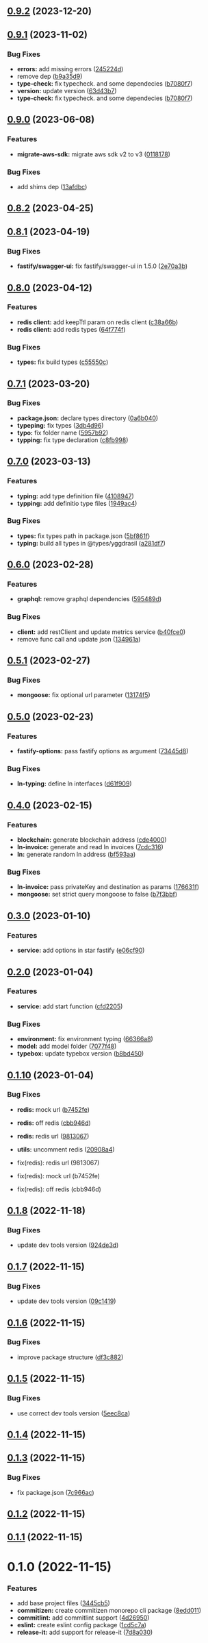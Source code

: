 

## [0.9.2](https://github.com/belo-app/yggdrasil/compare/0.9.0...0.9.2) (2023-12-20)
## [0.9.1](https://github.com/belo-app/yggdrasil/compare/0.9.0...0.9.1) (2023-11-02)


### Bug Fixes

* **errors:** add missing errors ([245224d](https://github.com/belo-app/yggdrasil/commit/245224ded7d93676334758ea097f56e18326f4b4))
* remove dep ([b9a35d9](https://github.com/belo-app/yggdrasil/commit/b9a35d930ae1dc802cc6f9cf6ee9bbb025c9d127))
* **type-check:** fix typecheck. and some dependecies ([b7080f7](https://github.com/belo-app/yggdrasil/commit/b7080f7835c3714a61b2a9a40a3ab9e8b413cdd7))
* **version:** update version ([63d43b7](https://github.com/belo-app/yggdrasil/commit/63d43b7d291a4e80f05d1511fa104bb747a4711f))
* **type-check:** fix typecheck. and some dependecies ([b7080f7](https://github.com/belo-app/yggdrasil/commit/b7080f7835c3714a61b2a9a40a3ab9e8b413cdd7))

## [0.9.0](https://github.com/belo-app/yggdrasil/compare/0.8.2...0.9.0) (2023-06-08)


### Features

* **migrate-aws-sdk:** migrate aws sdk v2 to v3 ([0118178](https://github.com/belo-app/yggdrasil/commit/0118178b43f255733e2b0b975e9557df75d1a96e))


### Bug Fixes

* add shims dep ([13afdbc](https://github.com/belo-app/yggdrasil/commit/13afdbcc46483472626f26a70278b07ea3a31070))

## [0.8.2](https://github.com/belo-app/yggdrasil/compare/0.8.1...0.8.2) (2023-04-25)

## [0.8.1](https://github.com/belo-app/yggdrasil/compare/0.8.0...0.8.1) (2023-04-19)


### Bug Fixes

* **fastify/swagger-ui:** fix fastify/swagger-ui in 1.5.0 ([2e70a3b](https://github.com/belo-app/yggdrasil/commit/2e70a3b85033d2a7871916f6130c14e6ce2ae858))

## [0.8.0](https://github.com/belo-app/yggdrasil/compare/0.7.1...0.8.0) (2023-04-12)


### Features

* **redis client:** add keepTtl param on redis client ([c38a66b](https://github.com/belo-app/yggdrasil/commit/c38a66b48dc3bda2d7a4640f22deb2ff7f57dc32))
* **redis client:** add redis types ([64f774f](https://github.com/belo-app/yggdrasil/commit/64f774fe84e41ef8895d0010e1327c02fe89e177))


### Bug Fixes

* **types:** fix build types ([c55550c](https://github.com/belo-app/yggdrasil/commit/c55550c2878093e9a587c975abc9a02a0f0f0dce))

## [0.7.1](https://github.com/belo-app/yggdrasil/compare/0.7.0...0.7.1) (2023-03-20)


### Bug Fixes

* **package.json:** declare types directory ([0a6b040](https://github.com/belo-app/yggdrasil/commit/0a6b0400efab2967c18ceff2b1a5547f4e979a25))
* **typeping:** fix types ([3db4d96](https://github.com/belo-app/yggdrasil/commit/3db4d96da99cd5a310da8ef4c2a61e75746c80ec))
* **typo:** fix folder name ([5957b92](https://github.com/belo-app/yggdrasil/commit/5957b920af5ba38c3a08592fe2aa4af41ffa7bd5))
* **typping:** fix type declaration ([c8fb998](https://github.com/belo-app/yggdrasil/commit/c8fb998adf6d8881104e519bd5a98b69fdadf262))

## [0.7.0](https://github.com/belo-app/yggdrasil/compare/0.6.0...0.7.0) (2023-03-13)


### Features

* **typing:** add type definition file ([4108947](https://github.com/belo-app/yggdrasil/commit/410894727f9fd2e6a2e6caa0ce8c1e018fa1bda6))
* **typping:** add definitio type files ([1949ac4](https://github.com/belo-app/yggdrasil/commit/1949ac4bebcb402fc58ef26ef955d6791817862b))


### Bug Fixes

* **types:** fix types path in package.json ([5bf861f](https://github.com/belo-app/yggdrasil/commit/5bf861f044ce13970c5469e0d18cdeacd503b3f4))
* **typing:** build all types in @types/yggdrasil ([a281df7](https://github.com/belo-app/yggdrasil/commit/a281df72120b67fdca56b3ef55e3db958a0e9126))

## [0.6.0](https://github.com/belo-app/yggdrasil/compare/0.5.1...0.6.0) (2023-02-28)


### Features

* **graphql:** remove graphql dependencies ([595489d](https://github.com/belo-app/yggdrasil/commit/595489da97f7e276065867771ce0844aacca2e9f))


### Bug Fixes

* **client:** add restClient and update metrics service ([b40fce0](https://github.com/belo-app/yggdrasil/commit/b40fce04061454e48c17d45d4388286c4786ead1))
* remove func call and update json ([134961a](https://github.com/belo-app/yggdrasil/commit/134961a06cb3a26a4b9ad6d3f89d8eba1aacb96e))

## [0.5.1](https://github.com/belo-app/yggdrasil/compare/0.5.0...0.5.1) (2023-02-27)


### Bug Fixes

* **mongoose:** fix optional url parameter ([13174f5](https://github.com/belo-app/yggdrasil/commit/13174f5bcfa790247b0130f9aae4e57549312d2c))

## [0.5.0](https://github.com/belo-app/yggdrasil/compare/0.4.0...0.5.0) (2023-02-23)


### Features

* **fastify-options:** pass fastify options as argument ([73445d8](https://github.com/belo-app/yggdrasil/commit/73445d8d79e0fbf9ed970c154ec53c789018d4ea))


### Bug Fixes

* **ln-typing:** define ln interfaces ([d61f909](https://github.com/belo-app/yggdrasil/commit/d61f90914fa9218c23f0c6188d318942d6b89c29))

## [0.4.0](https://github.com/belo-app/yggdrasil/compare/0.3.0...0.4.0) (2023-02-15)


### Features

* **blockchain:** generate blockchain address ([cde4000](https://github.com/belo-app/yggdrasil/commit/cde40004586bad9499679276fc665aa3595b0578))
* **ln-invoice:** generate and read ln invoices ([7cdc316](https://github.com/belo-app/yggdrasil/commit/7cdc316334e5d5cf8f59721367ad34f2a35f860b))
* **ln:** generate random ln address ([bf593aa](https://github.com/belo-app/yggdrasil/commit/bf593aa76a06d5f8aa3fc9bd7190a2e82e1b0bf5))


### Bug Fixes

* **ln-invoice:** pass privateKey and destination as params ([176631f](https://github.com/belo-app/yggdrasil/commit/176631f84d7c5911996bd8d3a930739393135f61))
* **mongoose:** set strict query mongoose to false ([b7f3bbf](https://github.com/belo-app/yggdrasil/commit/b7f3bbf483a1a16ab4e1d95bf9f5b4e467719f77))

## [0.3.0](https://github.com/belo-app/yggdrasil/compare/0.2.0...0.3.0) (2023-01-10)


### Features

* **service:** add options in star fastify ([e06cf90](https://github.com/belo-app/yggdrasil/commit/e06cf908fbb7347944ae406a359b8a91c6355f50))

## [0.2.0](https://github.com/belo-app/yggdrasil/compare/0.1.10...0.2.0) (2023-01-04)


### Features

* **service:** add start function ([cfd2205](https://github.com/belo-app/yggdrasil/commit/cfd220532da6f8bffaa3b7d7b94e3aa26d78f9da))


### Bug Fixes

* **environment:** fix environment typing ([66366a8](https://github.com/belo-app/yggdrasil/commit/66366a8f74dfa5fdd550a456ddd02a93abab900b))
* **model:** add model folder ([7077f48](https://github.com/belo-app/yggdrasil/commit/7077f480b491441e44b7b38e85f2e28af061a7fb))
* **typebox:** update typebox version ([b8bd450](https://github.com/belo-app/yggdrasil/commit/b8bd450fce2d6ec61615d1ddf02dce55bcc69df9))

## [0.1.10](https://github.com/belo-app/yggdrasil/compare/0.1.9...0.1.10) (2023-01-04)


### Bug Fixes

* **redis:** mock url ([b7452fe](https://github.com/belo-app/yggdrasil/commit/b7452fe12b0fd34fabe0ff2ee46537adc5f05e8a))
* **redis:** off redis ([cbb946d](https://github.com/belo-app/yggdrasil/commit/cbb946da4843cd8bf1b281f242cf9fad552fde4d))
* **redis:** redis url ([9813067](https://github.com/belo-app/yggdrasil/commit/98130675a44dbce35637b9bfd74786ed5acd3518))
* **utils:** uncomment redis ([20908a4](https://github.com/belo-app/yggdrasil/commit/20908a405aef252dd120b3e653023a66ffc4091e))

* fix(redis): redis url (9813067)
* fix(redis): mock url (b7452fe)
* fix(redis): off redis (cbb946d)

## [0.1.8](https://github.com/belo-app/yggdrasil/compare/0.1.7...0.1.8) (2022-11-18)


### Bug Fixes

* update dev tools version ([924de3d](https://github.com/belo-app/yggdrasil/commit/924de3d9293c4004d2b2853d056f3b6d70705246))

## [0.1.7](https://github.com/belo-app/yggdrasil/compare/0.1.6...0.1.7) (2022-11-15)


### Bug Fixes

* update dev tools version ([09c1419](https://github.com/belo-app/yggdrasil/commit/09c14190c6d326bc08b2d1f0eb7ef016444172d5))

## [0.1.6](https://github.com/belo-app/yggdrasil/compare/0.1.5...0.1.6) (2022-11-15)


### Bug Fixes

* improve package structure ([df3c882](https://github.com/belo-app/yggdrasil/commit/df3c882bec9eecb2e5ea93d6dcab1a539f5e2ca8))

## [0.1.5](https://github.com/belo-app/yggdrasil/compare/0.1.4...0.1.5) (2022-11-15)


### Bug Fixes

* use correct dev tools version ([5eec8ca](https://github.com/belo-app/yggdrasil/commit/5eec8ca5fdbcdfe3784d3c9a316cf947f3da6226))

## [0.1.4](https://github.com/belo-app/yggdrasil/compare/0.1.3...0.1.4) (2022-11-15)

## [0.1.3](https://github.com/belo-app/yggdrasil/compare/0.1.2...0.1.3) (2022-11-15)

### Bug Fixes

* fix package.json ([7c966ac](https://github.com/belo-app/yggdrasil/commit/7c966ac4874645c49ce6404ac333bfbd437f6c52))

## [0.1.2](https://github.com/belo-app/yggdrasil/compare/0.1.1...0.1.2) (2022-11-15)

## [0.1.1](https://github.com/belo-app/yggdrasil/compare/0.1.0...0.1.1) (2022-11-15)

# 0.1.0 (2022-11-15)

### Features

* add base project files ([3445cb5](https://github.com/belo-app/yggdrasil/commit/3445cb5d1dfe049bde8f87241d341ba6ca137119))
* **commitizen:** create commitizen monorepo cli package ([8edd011](https://github.com/belo-app/yggdrasil/commit/8edd011db2c4eb7b71d2769a5d950d11d8becfe2))
* **commitlint:** add commitlint support ([4d26950](https://github.com/belo-app/yggdrasil/commit/4d269506b2c086d9367e352737b693e22a642ab9))
* **eslint:** create eslint config package ([1cd5c7a](https://github.com/belo-app/yggdrasil/commit/1cd5c7a54576daa589c14586dc644b9480bb35cd))
* **release-it:** add support for release-it ([7d8a030](https://github.com/belo-app/yggdrasil/commit/7d8a030aacc10376061bf21be6b9fd87b7a8d979))